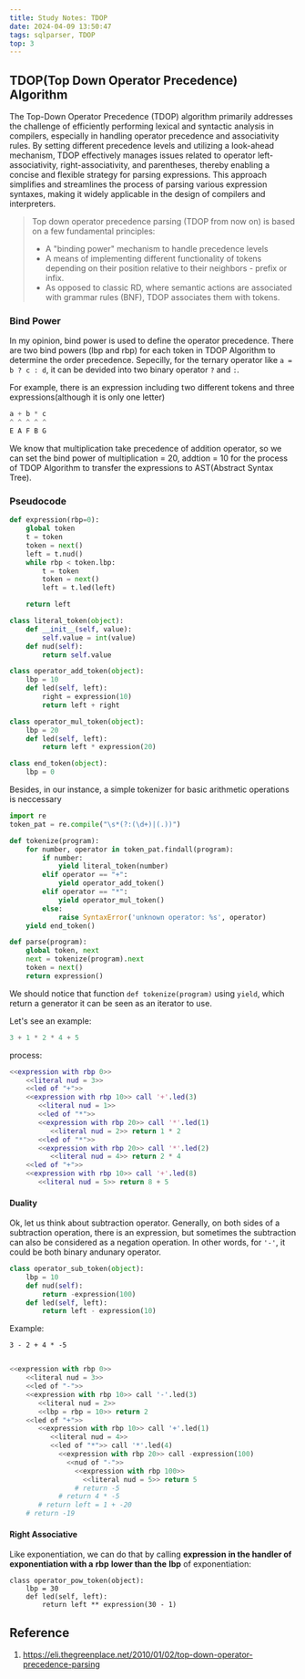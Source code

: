 ```yaml
---
title: Study Notes: TDOP  
date: 2024-04-09 13:50:47
tags: sqlparser, TDOP
top: 3
---
```

## TDOP(Top Down Operator Precedence) Algorithm

The Top-Down Operator Precedence (TDOP) algorithm primarily addresses the challenge of efficiently performing lexical and syntactic analysis in compilers, especially in handling operator precedence and associativity rules. By setting different precedence levels and utilizing a look-ahead mechanism, TDOP effectively manages issues related to operator left-associativity, right-associativity, and parentheses, thereby enabling a concise and flexible strategy for parsing expressions. This approach simplifies and streamlines the process of parsing various expression syntaxes, making it widely applicable in the design of compilers and interpreters.

> Top down operator precedence parsing (TDOP from now on) is based on a few fundamental principles:
>
> * A "binding power" mechanism to handle precedence levels
> * A means of implementing different functionality of tokens depending on their position relative to their neighbors - prefix or infix.
> * As opposed to classic RD, where semantic actions are associated with grammar rules (BNF), TDOP associates them with tokens.

### Bind Power

In my opinion, bind power is used to define the operator precedence. There are two bind powers (lbp and rbp) for each token in TDOP Algorithm to determine the order precedence. Sepecilly, for the ternary operator like `a = b ? c : d`, it can be devided into two binary operator `?` and `:`.

For example, there is an expression including two different tokens and three expressions(although it is only one letter)

```python
a + b * c
^ ^ ^ ^ ^
E A F B G
```

We know that multiplication take precedence of addition operator, so we can set the bind power of multiplication = 20, addtion = 10 for the process of TDOP Algorithm to transfer the expressions to AST(Abstract Syntax Tree).

### Pseudocode

```python
def expression(rbp=0):
    global token
    t = token
    token = next()
    left = t.nud()
    while rbp < token.lbp:
        t = token
        token = next()
        left = t.led(left)

    return left

class literal_token(object):
    def __init__(self, value):
        self.value = int(value)
    def nud(self):
        return self.value

class operator_add_token(object):
    lbp = 10
    def led(self, left):
        right = expression(10)
        return left + right

class operator_mul_token(object):
    lbp = 20
    def led(self, left):
        return left * expression(20)

class end_token(object):
    lbp = 0

```

Besides, in our instance, a simple tokenizer for basic arithmetic operations is neccessary

```python
import re
token_pat = re.compile("\s*(?:(\d+)|(.))")

def tokenize(program):
    for number, operator in token_pat.findall(program):
        if number:
            yield literal_token(number)
        elif operator == "+":
            yield operator_add_token()
        elif operator == "*":
            yield operator_mul_token()
        else:
            raise SyntaxError('unknown operator: %s', operator)
    yield end_token()

def parse(program):
    global token, next
    next = tokenize(program).next
    token = next()
    return expression()
```

We should notice that function `def tokenize(program)` using `yield`, which return a generator it can be seen as an iterator to use.

Let's see an example:

```matlab
3 + 1 * 2 * 4 + 5
```

process:

```matlab
<<expression with rbp 0>> 
    <<literal nud = 3>>
    <<led of "+">>
    <<expression with rbp 10>> call '+'.led(3)
       <<literal nud = 1>>
       <<led of "*">>
       <<expression with rbp 20>> call '*'.led(1)
          <<literal nud = 2>> return 1 * 2
       <<led of "*">>
       <<expression with rbp 20>> call '*'.led(2)
          <<literal nud = 4>> return 2 * 4
    <<led of "+">>
    <<expression with rbp 10>> call '+'.led(8)
       <<literal nud = 5>> return 8 + 5
```

#### Duality

Ok, let us think about subtraction operator. Generally, on both sides of a subtraction operation, there is an expression, but sometimes the subtraction can also be considered as a negation operation. In other words, for `'-'`, it could be both binary andunary operator.

```python
class operator_sub_token(object):
    lbp = 10
    def nud(self):
        return -expression(100)
    def led(self, left):
        return left - expression(10)
```

Example:

```
3 - 2 + 4 * -5
```

```python

<<expression with rbp 0>> 
    <<literal nud = 3>>
    <<led of "-">>
    <<expression with rbp 10>> call '-'.led(3)
       <<literal nud = 2>>
       <<lbp = rbp = 10>> return 2
    <<led of "+">> 
       <<expression with rbp 10>> call '+'.led(1)
          <<literal nud = 4>>
          <<led of "*">> call '*'.led(4)
            <<expression with rbp 20>> call -expression(100)
              <<nud of "-">> 
                <<expression with rbp 100>>
                  <<literal nud = 5>> return 5
                # return -5
            # return 4 * -5
       # return left = 1 + -20
    # return -19
```

#### Right Associative

Like exponentiation, we can do that by calling **expression** **in the handler of exponentiation with a** **rbp** **lower than the** **lbp** of exponentiation:

```
class operator_pow_token(object):
    lbp = 30
    def led(self, left):
        return left ** expression(30 - 1)
```

## Reference

1. https://eli.thegreenplace.net/2010/01/02/top-down-operator-precedence-parsing
